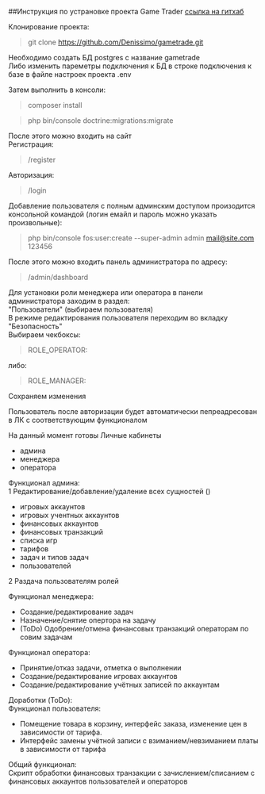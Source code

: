 ##Инструкция по устрановке проекта Game Trader
[ссылка на гитхаб](https://github.com/Denissimo/gametrade)  

Клонирование проекта:  
>git clone https://github.com/Denissimo/gametrade.git

Необходимо создать БД postgres с название gametrade  
Либо изменить пареметры подключения к БД в строке подключения к базе в файле настроек проекта .env  

Затем выполнить в консоли:  
> composer install  

>php bin/console doctrine:migrations:migrate  

После этого можно входить на сайт  
Регистрация:
>/register

Авторизация:  
>/login

Добавление пользователя с полным админским доступом произодится консольной командой (логин емайл и пароль можно указать произвольные):  
> php bin/console fos:user:create --super-admin admin mail@site.com 123456

После этого можно входить панель администратора по адресу:  
>/admin/dashboard

Для установки роли менеджера или оператора в панели администратора заходим в раздел:  
 "Пользователи" 
 (выбираем пользователя)  
 В режиме редактирования пользователя переходим во вкладку "Безопасность"  
 Выбираем чекбоксы:
 >  ROLE_OPERATOR: 

либо:
> ROLE_MANAGER:

Сохраняем изменения

Пользователь после авторизации будет автоматически пепреадресован в ЛК с соответствующим функционалом

На данный момент готовы Личные кабинеты  
+ админа  
+ менеджера  
+ оператора

 Функционал админа:  
 1  Редактирование/добавление/удаление всех сущностей () 
 + игровых аккаунтов  
 + игровых учентных аккаунтов  
 + финансовых аккаунтов  
 + финансовых транзакций  
 + списка игр  
 + тарифов  
 + задач и типов задач    
 + пользователей    
 
 2  Раздача пользователям ролей  
 
  Функционал менеджера:  
  + Создание/редактирование задач 
  + Назначение/снятие опертора на задачу
  + (ToDo) Одобрение/отмена финансовых транзакций операторам по совим задачам
  
  Функционал оператора:  
  + Принятие/отказ задачи, отметка о выполнении
  + Создание/редактирование игровах аккаунтов 
  + Создание/редактирование учётных записей по аккаунтам 
 
 Доработки (ToDo):  
  Функционал пользователя:
  + Помещение товара в корзину, интерфейс заказа, изменение цен в зависимости от тарифа.
  + Интерфейс замены учётной записи с взиманием/невзиманием платы в зависимости от тарифа  
  
  Общий функционал:  
  Скрипт обработки финансовых транзакции с зачислением/списанием с финансовых аккаунтов пользователей и операторов
  